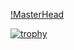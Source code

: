 [!MasterHead](header.png)

[![trophy](https://github-profile-trophy.vercel.app/?username=koteyka5000&theme=tokyonight)](https://github.com/ryo-ma/github-profile-trophy)
